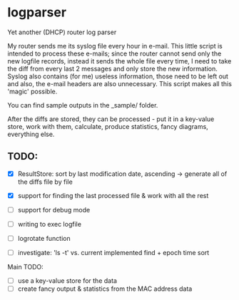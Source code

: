 logparser
=========
Yet another (DHCP) router log parser

My router sends me its syslog file every hour in e-mail. This little script is intended to process these e-mails; since the router cannot send only the new logfile records, instead it sends the whole file every time, I need to take the diff from every last 2 messages and only store the new information.
Syslog also contains (for me) useless information, those need to be left out and also, the e-mail headers are also unnecessary. This script makes all this 'magic' possible.

You can find sample outputs in the _sample/ folder.

After the diffs are stored, they can be processed - put it in a key-value store, work with them, calculate, produce statistics, fancy diagrams, everything else.


TODO:
-----
- [x] ResultStore: sort by last modification date, ascending -> generate all of the diffs file by file
- [x] support for finding the last processed file & work with all the rest
- [ ] support for debug mode
- [ ] writing to exec logfile
- [ ] logrotate function

- [ ] investigate: 'ls -t' vs. current implemented find + epoch time sort

Main TODO:
- [ ] use a key-value store for the data
- [ ] create fancy output & statistics from the MAC address data
